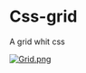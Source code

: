 # Css-grid
A grid whit css

[![Grid.png](https://i.postimg.cc/MHLtYjKz/Grid.png)](https://postimg.cc/Cnjjh5q2)
